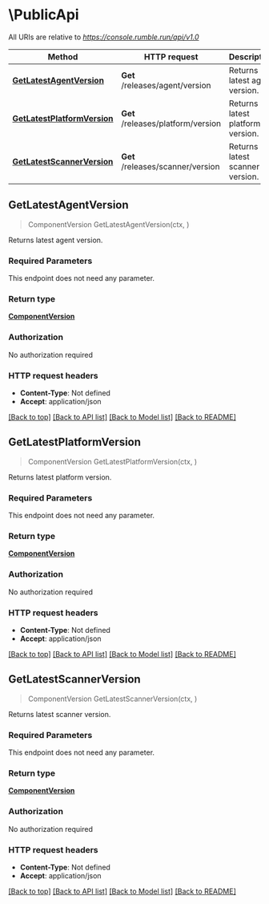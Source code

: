 # \PublicApi

All URIs are relative to *https://console.rumble.run/api/v1.0*

Method | HTTP request | Description
------------- | ------------- | -------------
[**GetLatestAgentVersion**](PublicApi.md#GetLatestAgentVersion) | **Get** /releases/agent/version | Returns latest agent version.
[**GetLatestPlatformVersion**](PublicApi.md#GetLatestPlatformVersion) | **Get** /releases/platform/version | Returns latest platform version.
[**GetLatestScannerVersion**](PublicApi.md#GetLatestScannerVersion) | **Get** /releases/scanner/version | Returns latest scanner version.



## GetLatestAgentVersion

> ComponentVersion GetLatestAgentVersion(ctx, )

Returns latest agent version.

### Required Parameters

This endpoint does not need any parameter.

### Return type

[**ComponentVersion**](ComponentVersion.md)

### Authorization

No authorization required

### HTTP request headers

- **Content-Type**: Not defined
- **Accept**: application/json

[[Back to top]](#) [[Back to API list]](../README.md#documentation-for-api-endpoints)
[[Back to Model list]](../README.md#documentation-for-models)
[[Back to README]](../README.md)


## GetLatestPlatformVersion

> ComponentVersion GetLatestPlatformVersion(ctx, )

Returns latest platform version.

### Required Parameters

This endpoint does not need any parameter.

### Return type

[**ComponentVersion**](ComponentVersion.md)

### Authorization

No authorization required

### HTTP request headers

- **Content-Type**: Not defined
- **Accept**: application/json

[[Back to top]](#) [[Back to API list]](../README.md#documentation-for-api-endpoints)
[[Back to Model list]](../README.md#documentation-for-models)
[[Back to README]](../README.md)


## GetLatestScannerVersion

> ComponentVersion GetLatestScannerVersion(ctx, )

Returns latest scanner version.

### Required Parameters

This endpoint does not need any parameter.

### Return type

[**ComponentVersion**](ComponentVersion.md)

### Authorization

No authorization required

### HTTP request headers

- **Content-Type**: Not defined
- **Accept**: application/json

[[Back to top]](#) [[Back to API list]](../README.md#documentation-for-api-endpoints)
[[Back to Model list]](../README.md#documentation-for-models)
[[Back to README]](../README.md)

